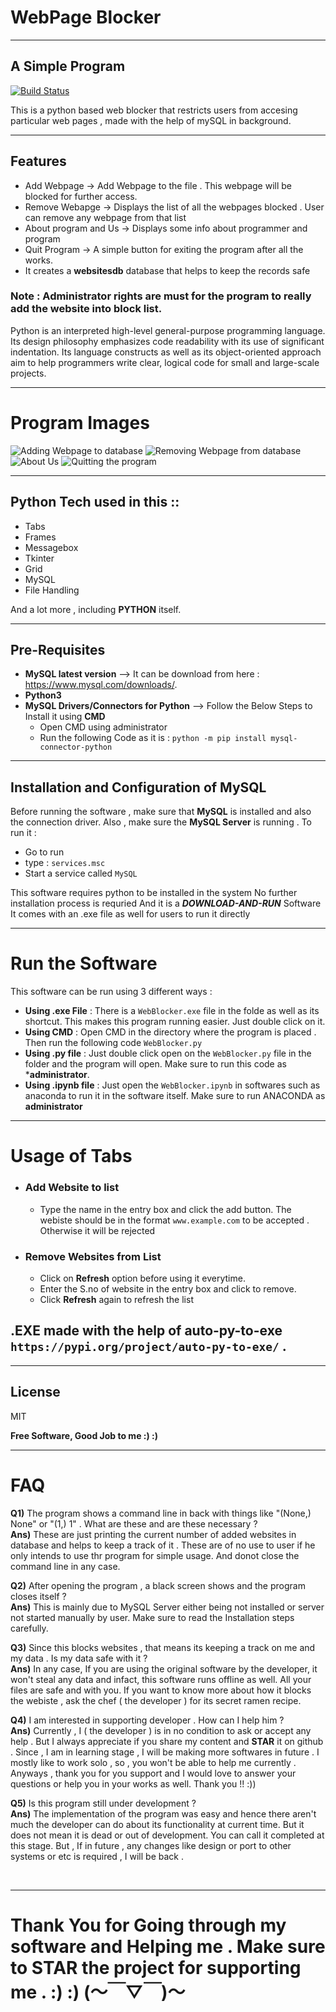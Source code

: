 # WebPage Blocker
***
## A Simple Program 


[![Build Status](https://travis-ci.org/joemccann/dillinger.svg?branch=master)](https://github.com/Gurneet1928)

This is a python based web blocker that restricts users from accesing particular web pages , made with the help of mySQL in background. 
***
## Features

- Add Webpage -> Add Webpage to the file . This webpage will be blocked for further access.
- Remove Webapge -> Displays the list of all the webpages blocked . User can remove any webpage from that list
- About program and Us -> Displays some info about programmer and program
- Quit Program -> A simple button for exiting the program after all the works.
- It creates a **websitesdb** database that helps to keep the records safe

### Note : Administrator rights are must for the program to __really__ add the website into block list.

Python is an interpreted high-level general-purpose programming language. Its design philosophy emphasizes code readability with its use of significant indentation. Its language constructs as well as its object-oriented approach aim to help programmers write clear, logical code for small and large-scale projects.
***
# Program Images
![Adding Webpage to database](image/addweb.png)
![Removing Webpage from database](image/removeweb.png)
![About Us](image/aboutus.png)
![Quitting the program](image/quit.png)
***
## Python Tech used in this  ::

- Tabs
- Frames
- Messagebox
- Tkinter
- Grid
- MySQL
- File Handling

And a lot more , including **PYTHON** itself.
***
## Pre-Requisites
- **MySQL latest version** --> It can be download from here : https://www.mysql.com/downloads/.
- **Python3**
- **MySQL Drivers/Connectors for Python** --> Follow the Below Steps to Install it using **CMD**
     * Open CMD using administrator
     * Run the following Code as it is :
```python -m pip install mysql-connector-python```
***
## Installation and Configuration of MySQL
Before running the software , make sure that **MySQL** is installed and also the connection driver.
Also , make sure the **MySQL Server** is running . To run it :
- Go to run 
- type : ```services.msc```
- Start a service called ```MySQL```

This software requires python to be installed in the system
No further installation process is requried And it is a ***DOWNLOAD-AND-RUN*** Software
It comes with an .exe file as well for users to run it directly
***
# Run the Software

This software can be run using 3 different ways :
- **Using .exe File** : There is a ````WebBlocker.exe```` file in the folde as well as its shortcut. This makes this program running easier. Just double click on it.
- **Using CMD** : Open CMD in the directory where the program is placed . Then run the following code ```` WebBlocker.py ````
- **Using .py file** : Just double click open on the ```WebBlocker.py``` file in the folder and the program will open. Make sure to run this code as ***administrator**.
- **Using .ipynb file** :  Just open the ```WebBlocker.ipynb``` in softwares such as anaconda to run it in the software itself. Make sure to run ANACONDA as **administrator**
***
# Usage of Tabs
* ### Add Website to list
  - Type the name in the entry box and click the add button. The webiste should be in the format ```www.example.com``` to be accepted . Otherwise it will be rejected
* ### Remove Websites from List
  - Click on **Refresh**  option before using it everytime.
  - Enter the S.no of website in the entry box and click to remove.
  - Click **Refresh** again to refresh the list


## .EXE made with the help of auto-py-to-exe ```https://pypi.org/project/auto-py-to-exe/``` .

***
## License

MIT

**Free Software, Good Job to me :) :)**
***

# FAQ

**Q1)** The program shows a command line in back with things like "(None,) None" or "(1,) 1" . What are these and are these necessary ? <br />
**Ans)** These are just printing the current number of added websites in database and helps to keep a track of it . These are of no use to user if he only intends to use thr program for simple usage. And donot close the command line in any case.

**Q2)** After opening the program , a black screen shows and the program closes itself ?<br />
**Ans)**  This is mainly due to MySQL Server either being not installed or server not started manually by user. Make sure to read the Installation steps carefully.

**Q3)** Since this blocks websites , that means its keeping a track on me and my data . Is my data safe with it ?<br />
**Ans)** In any case, If you are using the original software by the developer, it won't steal any data and infact, this software runs offline as well. All your files are safe and with you. If you want to know more about how it blocks the webiste , ask the chef ( the developer ) for its secret ramen recipe.

**Q4)** I am interested in supporting developer . How can I help him ?<br />
**Ans)** Currently , I ( the developer ) is in no condition to ask or accept any help . But I always appreciate if you share my content and **STAR** it on github . Since , I am in learning stage , I will be making more softwares in future . I mostly like to work solo , so , you won't  be able to help me currently . Anyways , thank you for you support and I would love to answer your questions or help you in your works as well. Thank you !! :))

**Q5)** Is this program still under development ?<br />
**Ans)** The implementation of the program was easy and hence there aren't much the developer can do about its functionality at current time. But it does not mean it is dead or out of development. You can call it completed at this stage. But , If in future , any changes like design or port to other systems or etc is required , I will be back . 


<br />

***
# Thank You for Going through my software and Helping me . Make sure to __STAR__ the project for supporting me . :) :) (～￣▽￣)～ 
